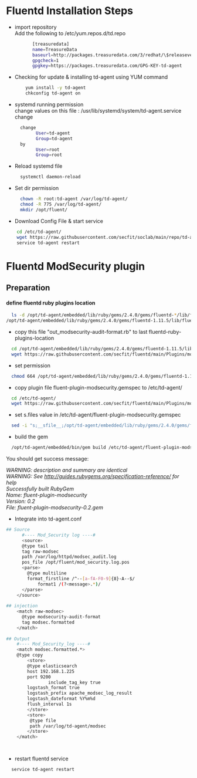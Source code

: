 # Fluentd Installation Steps


* import repository<br>
    Add the following to /etc/yum.repos.d/td.repo
```sh
          [treasuredata]
	      name=TreasureData
	      baseurl=http://packages.treasuredata.com/3/redhat/\$releasever/\$basearch
	      gpgcheck=1
	      gpgkey=https://packages.treasuredata.com/GPG-KEY-td-agent
```
  * Checking for update & installing td-agent using YUM command<br>
      ```sh
	      yum install -y td-agent
	      chkconfig td-agent on
      ```
  * systemd running permission<br>
  change values on this file : /usr/lib/systemd/system/td-agent.service <br>
  change 
      ```sh
        change 
              User=td-agent
	          Group=td-agent
        by
              User=root
              Group=root
      ```
   
  * Reload systemd file
      ```sh
        systemctl daemon-reload
      ``` 
  * Set dir permission
      ```sh
        chown -R root:td-agent /var/log/td-agent/
        chmod -R 775 /var/log/td-agent/
        mkdir /opt/fluent/
      ``` 
  * Download Config File & start service
  
```sh
    cd /etc/td-agent/
    wget https://raw.githubusercontent.com/secfit/soclab/main/repo/td-agent.conf
    service td-agent restart
```





# Fluentd ModSecurity plugin

## Preparation
#### define fluentd ruby plugins location

```sh
  ls -d /opt/td-agent/embedded/lib/ruby/gems/2.4.0/gems/fluentd-*/lib/fluent/plugin/
/opt/td-agent/embedded/lib/ruby/gems/2.4.0/gems/fluentd-1.11.5/lib/fluent/plugin/
``` 

* copy this file "out_modsecurity-audit-format.rb" to last fluentd-ruby-plugins-location
```sh
  cd /opt/td-agent/embedded/lib/ruby/gems/2.4.0/gems/fluentd-1.11.5/lib/fluent/plugin/
  wget https://raw.githubusercontent.com/secfit/fluentd/main/Plugins/modsecurity/out_modsecurity-audit-format.rb
```

* set permission
```sh
  chmod 664 /opt/td-agent/embedded/lib/ruby/gems/2.4.0/gems/fluentd-1.11.5/lib/fluent/plugin/out_modsecurity-audit-format.rb
```

* copy plugin file fluent-plugin-modsecurity.gemspec to /etc/td-agent/
```sh
  cd /etc/td-agent/
  wget https://raw.githubusercontent.com/secfit/fluentd/main/Plugins/modsecurity/fluent-plugin-modsecurity.gemspec
```

* set s.files value in /etc/td-agent/fluent-plugin-modsecurity.gemspec
```sh
  sed -i "s;__sfile__;/opt/td-agent/embedded/lib/ruby/gems/2.4.0/gems/fluentd-1.11.5/lib/fluent/plugin/out_modsecurity-audit-format.rb;g" /etc/td-agent/fluent-plugin-modsecurity.gemspec
```

* build the gem
```sh
  /opt/td-agent/embedded/bin/gem build /etc/td-agent/fluent-plugin-modsecurity.gemspec
```
You should get success message:

*WARNING:  description and summary are identical<br>
WARNING:  See http://guides.rubygems.org/specification-reference/ for help<br>
  Successfully built RubyGem<br>
  Name: fluent-plugin-modsecurity<br>
  Version: 0.2<br>
  File: fluent-plugin-modsecurity-0.2.gem<br>*


* Integrate into td-agent.conf
```sh
## Source
  	  #---- Mod_Security log ----#
	  <source>
	  @type tail
	  tag raw-modsec
	  path /var/log/httpd/modsec_audit.log
	  pos_file /opt/fluent/mod_security.log.pos
	  <parse>
		@type multiline
		format_firstline /^--[a-fA-F0-9]{8}-A--$/
			format1 /(?<message>.*)/
	  </parse>
	</source>
	
## injection
	<match raw-modsec>
	  @type modsecurity-audit-format
	  tag modsec.formatted
	</match>
	
## Output
	#---- Mod_Security_log ----#
	<match modsec.formatted.*>
  	@type copy
        <store>
        @type elasticsearch
        host 192.168.1.225
        port 9200
                include_tag_key true
        logstash_format true
        logstash_prefix apache_modsec_log_result
        logstash_dateformat %Y%m%d
        flush_interval 1s
		</store>
		<store>
	 	 @type file
	 	 path /var/log/td-agent/modsec
		</store>
	</match>

	
```

* restart fluentd service
```sh
  service td-agent restart
```
